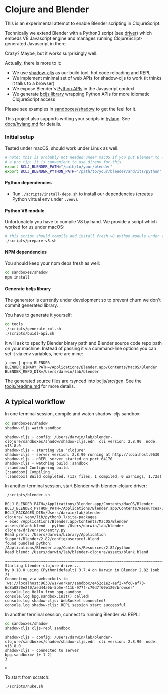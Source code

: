 # Clojure and Blender

This is an experimental attempt to enable Blender scripting in ClojureScript.

Technically we extend Blender with a Python3 script (see [driver](driver)) 
which embeds V8 Javascript engine and manages running ClojureScript-generated Javascript in there.

Crazy? Maybe, but it works surprisingly well.

Actually, there is more to it:

* We use [shadow-cljs](https://github.com/thheller/shadow-cljs) as our build tool, hot code reloading and REPL 
* We implement minimal set of web APIs for shadow-cljs to work (it thinks it talks to a browser)
* We expose Blender's [Python APIs](https://docs.blender.org/api/current/index.html) in the Javascript context
* We generate [bcljs library](bcljs) wrapping Python APIs for more idiomatic ClojureScript access

Please see examples in [sandboxes/shadow](sandboxes/shadow) to get the feel for it.

This project also supports writing your scripts in [hylang](https://github.com/hylang/hy). 
See [docs/hylang.md](docs/hylang.md) for details.  

### Initial setup

Tested under macOS, should work under Linux as well.

```bash
# note: this is probably not needed under macOS if you put Blender to /Applications/Blender.app 
# a pro tip: it is convenient to use direnv for this
export BCLJ_BLENDER_PATH="/path/to/your/blender"
export BCLJ_BLENDER_PYTHON_PATH="/path/to/your/blender/and/its/python"
```

#### Python dependencies

* Run `./scripts/install-deps.sh` to install our dependencies (creates Python virtual env under `.venv`).

#### Python V8 module

Unfortunately you have to compile V8 by hand. We provide a script which worked for us under macOS:

```bash
# this script should compile and install fresh v8 python module under venv/lib/.../site-packages
./scripts/prepare-v8.sh
```

#### NPM dependencies

You should keep your npm deps fresh as well:

```bash
cd sandboxes/shadow
npm install
```

#### Generate bcljs library

The generator is currently under development so to prevent churn we don't commit generated library.

You have to generate it yourself:

```bash
cd tools
./scripts/generate-xml.sh
./scripts/buidl-api.sh
```

It will ask to specify Blender binary path and Blender source code repo path on your machine.
Instead of passing it via command-line options you can set it via env variables, here are mine:

```text
❯ env | grep BLENDER
BLENDER_BINARY_PATH=/Applications/Blender.app/Contents/MacOS/Blender
BLENDER_REPO_DIR=/Users/darwin/lab/blender 
```

The generated source files are rsynced into [bcljs/src/gen](bcljs/src/gen).
See the [tools/readme.md](tools/readme.md) for more details.

## A typical workflow

In one terminal session, compile and watch shadow-cljs sandbox: 
```bash
cd sandboxes/shadow
shadow-cljs watch sandbox
```
```text
shadow-cljs - config: /Users/darwin/lab/blender-clojure/sandboxes/shadow/shadow-cljs.edn  cli version: 2.8.90  node: v13.8.0
shadow-cljs - starting via "clojure"
shadow-cljs - server version: 2.8.90 running at http://localhost:9630
shadow-cljs - nREPL server started on port 64170
shadow-cljs - watching build :sandbox
[:sandbox] Configuring build.
[:sandbox] Compiling ...
[:sandbox] Build completed. (137 files, 1 compiled, 0 warnings, 1.72s)
```

In another terminal session, start Blender with blender-clojure driver:
```bash
./scripts/blender.sh
```
```text
BCLJ_BLENDER_PATH=/Applications/Blender.app/Contents/MacOS/Blender
BCLJ_BLENDER_PYTHON_PATH=/Applications/Blender.app/Contents/Resources/2.82/python
BCLJ_PACKAGES_DIR=/Users/darwin/lab/blender-clojure/.venv/lib/python3.7/site-packages
+ exec /Applications/Blender.app/Contents/MacOS/Blender assets/blank.blend --python /Users/darwin/lab/blender-clojure/driver/src/entry.py
Read prefs: /Users/darwin/Library/Application Support/Blender/2.82/config/userpref.blend
found bundled python: /Applications/Blender.app/Contents/Resources/2.82/python
Read blend: /Users/darwin/lab/blender-clojure/assets/blank.blend

~~~~~~~~~~~~~~~~~~~~~~~~~~~~~~~~~~~~~~~~~~~~~~~~~~~~~~~~~~~~~~~~~~~~~~~~~~~~~~~~~~~~~~~~~~~~~~~~~~~~~~~~~~~~~~~~
Starting blender-clojure driver...
hy 0.18.0 using CPython(default) 3.7.4 on Darwin in Blender 2.82 (sub 7)
Connecting via websockets to 'ws://localhost:9630/ws/worker/sandbox/e452c1e2-aef2-4fc0-af73-6d8a0870e2f0/aed44a0b-5b5e-411b-977f-c70d7f60e120/browser'
console.log Hello from bpg.sandbox
console.log bpg.sandbox.init() called!
console.log shadow-cljs: WebSocket connected!
console.log shadow-cljs: REPL session start successful
```

In another terminal session, connect to running Blender via REPL:
```bash
cd sandboxes/shadow
shadow-cljs cljs-repl sandbox
```
```text
shadow-cljs - config: /Users/darwin/lab/blender-clojure/sandboxes/shadow/shadow-cljs.edn  cli version: 2.8.90  node: v13.8.0
shadow-cljs - connected to server
bpg.sandbox=> (+ 1 2)
3

>
```

To start from scratch:
```bash
./scripts/nuke.sh
```
